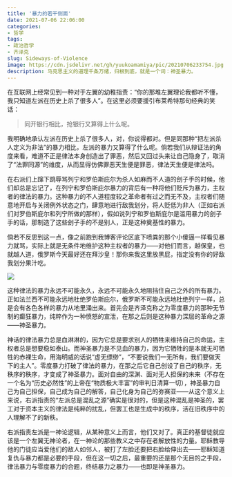 ```yaml
---
title: '暴力的若干侧面'
date: 2021-07-06 22:06:00
categories:
- 哲学
tags: 
- 政治哲学
- 齐泽克
slug: Sideways-of-Violence
image: https://cdn.jsdelivr.net/gh/yuukoamamiya/pic/20210706233754.jpg
description: 马克思主义的道理千条万绪，归根到底，就是一个词：神圣暴力。
---
```


在互联网上经常见到一种对于左翼的幼稚指责：“你的那堆左翼理论我都听不懂，我只知道左派在历史上杀了很多人”。在这里必须要援引布莱希特那句经典的笑话：

>  同开银行相比，抢银行又算得上什么呢。

我明确地承认左派在历史上杀了很多人，对，你说得都对。但是同那种“把左派杀人定义为非法”的暴力相比，左派的暴力又算得了什么呢。倘若我们从辩证法的角度来看，难道不正是律法本身创造出了罪恶，然后又回过头来让自己隐身了，取消了“法罪同源”的维度，从而显得仿佛罪恶天生便是罪恶，律法天生便是律法吗。

在右派们上蹿下跳辱骂列宁和罗伯斯庇尔为杀人如麻而不人道的刽子手的时候，他们却总是忘记了，在列宁和罗伯斯庇尔暴力的背后有一种将他们贬斥为暴力，主权者的律法的暴力。这种暴力的不人道程度较之革命者有过之而无不及，主权者们随意地开启与关闭例外状态之门，肆意地进行敌我划分，将人贬低为非人（正如右派们对罗伯斯庇尔和列宁所做的那样），假如说列宁和罗伯斯庇尔是滥用暴力的刽子手的话，那制造了这些刽子手的不是别人，正是这种奠基性的暴力。

倘若不反思到这一点，像之前跑到我博客评论区底下喷粪的那个小傻逼一样看见暴力就骂，实际上就是无条件地维护这种主权者的暴力——对他们而言，越保皇，也就越人道，俄罗斯今天最好还在拜沙皇！那你来我这里放黑屁，指定没有你的好敌我划分果汁吃。

![](https://cdn.jsdelivr.net/gh/yuukoamamiya/pic/20210706230056.jpg)

这种律法的暴力永远不可能永久，永远不可能永久地阻挡住自己之外的所有暴力。正如法兰西不可能永远地杜绝罗伯斯庇尔，俄罗斯不可能永远地杜绝列宁一样，总是会有各色各样的暴力从地里涌出来。首先会是齐泽克称之为零度暴力的那种无节制的癫狂暴力，纯粹作为一种愤怒的宣泄，在那之后则是这种暴力深层的革命之源——神圣暴力。

神话的律法暴力总是血淋淋的，因为它总是要求别人的牺牲来维持自己的命运，主权者总是想要稳如泰山。而神圣暴力是不见血的暴力，因为它牺牲的是本就无可牺牲的赤裸生命，用海明威的话说“虚无缥缈”，“不要说我们一无所有，我们要做天下的主人”。零度暴力打破了律法的暴力，在那之后它自己创设了自己的秩序，无秩序的秩序，才变成了神圣暴力。面对自由的深渊、面对无人担保的未来（不存在一个名为“历史必然性”的上帝在“物质极大丰富”的审判日清算一切），神圣暴力自己为自己担保，自己成为自己的解答，自己化身为自己的弥赛亚——从这个意义上来说，右派指责的“左派总是混乱之源”确实是很对的，但是这种混乱是神圣的，罢工对于资本主义的律法是纯粹的扰乱，但罢工也是生成中的秩序，活在旧秩序中的人理解不了的新秩。

右派指责左派是一神论逻辑，从某种意义上而言，他们又对了。真正的基督徒就应该是一个左翼无神论者，在一神论的那些教义之中存在者解放性的力量。耶稣教导他的门徒应当爱他们的敌人如邻人，被打了左脸还要把右脸给伸出去——耶稣知道复仇与暴力都是必要的手段，但在这一切之后，最重要的还是那个无目的之手段，律法暴力与零度暴力的合题，终结暴力之暴力——也即是神圣暴力。